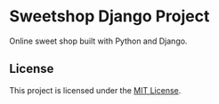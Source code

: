 # Sweetshop Django Project 
 
Online sweet shop built with Python and Django. 


## License

This project is licensed under the [MIT License](LICENSE).
